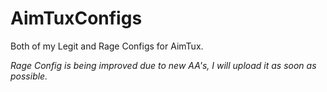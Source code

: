 # AimTuxConfigs
Both of my Legit and Rage Configs for AimTux.

*Rage Config is being improved due to new AA's, I will upload it as soon as possible.*
